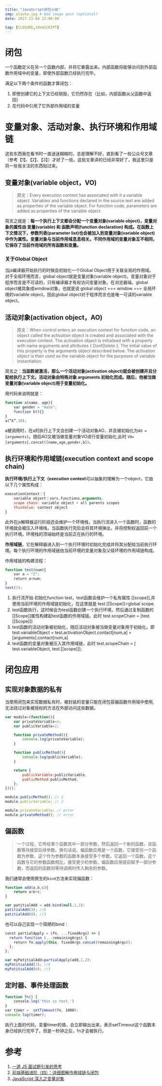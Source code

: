 ```yaml
---
title: "JavaScript闭包小结"
img: alaska.jpg # Add image post (optional)
date: 2017-11-04 22:00:00

tag: [CLOSURE,JAVASCRIPT]
---
```


# 闭包
一个函数定义在另一个函数内部，并将它暴露出来。内部函数将能够访问到外部函数作用域中的变量，即使外部函数已经执行完毕。

满足以下两个条件的函数才算闭包：

1. 即使创建它的上下文已经销毁，它仍然存在（比如，内部函数从父函数中返回）
2. 在代码中引用了它外部作用域的变量

# 变量对象、活动对象、执行环境和作用域链
这些东西我在看书时一直迷迷糊糊的，总是理解不好，直到看了一些公众号文章（参考【1】、【2】、【3】）才好了一些。这些文章讲的已经非常好了，我这里只是将一些我关注的东西贴过来。

## 变量对象(variable object，VO)

>原文：Every execution context has associated with it a variable object. Variables and functions declared in the source text are added as properties of the variable object. For function code, parameters are added as properties of the variable object.

简言之就是：**每一个执行上下文都会分配一个变量对象(variable object)，变量对象的属性由 变量(variable) 和 函数声明(function declaration) 构成。在函数上下文情况下，参数列表(parameter list)也会被加入到变量对象(variable object)中作为属性。变量对象与当前作用域息息相关。不同作用域的变量对象互不相同，它保存了当前作用域的所有函数和变量。**

### 关于Global Object
当js编译器开始执行的时候会初始化一个Global Object用于关联全局的作用域。对于全局环境而言，global object就是变量对象(variable object)。变量对象对于程序而言是不可读的，只有编译器才有权访问变量对象。在浏览器端，global object被具象成window对象，也就是说 global object === window === 全局环境的variable object。因此global object对于程序而言也是唯一可读的variable object。

## 活动对象(activation object，AO)
>原文：When control enters an execution context for function code, an object called the activation object is created and associated with the execution context. The activation object is initialised with a property with name arguments and attributes { DontDelete }. The initial value of this property is the arguments object described below.
The activation object is then used as the variable object for the purposes of variable instantiation.

简言之：**当函数被激活，那么一个活动对象(activation object)就会被创建并且分配给执行上下文。活动对象由特殊对象 arguments 初始化而成。随后，他被当做变量对象(variable object)用于变量初始化。**

用代码来说明就是：

```js
function a(name, age){
    var gender = "male";
    function b(){}
}
a(“k”,10);
```

a被调用时，在a的执行上下文会创建一个活动对象AO，并且被初始化为`AO = [arguments]`。随后AO又被当做变量对象VO进行变量初始化,此时 `VO=[arguments].concat([name,age,gender,b])。`

## 执行环境和作用域链(execution context and scope chain)

**执行环境/执行上下文（execution context**可以抽象的理解为一个object，它由以下几个属性构成：

```js
executionContext：{
    variable object：vars,functions,arguments,
    scope chain: variable object + all parents scopes
    thisValue: context object
}
```

此外在js解释器运行阶段还会维护一个环境栈，当执行流进入一个函数时，函数的环境就会被压入环境栈，当函数执行完后会将其环境弹出，并将控制权返回前一个执行环境。环境栈的顶端始终是当前正在执行的环境。

**作用域链**，它在解释器进入到一个执行环境时初始化完成并将其分配给当前执行环境。每个执行环境的作用域链由当前环境的变量对象及父级环境的作用域链构成。

作用域链的构建流程：

```js
function test(num){
    var a = "2";
    return a+num;
}
test(1);
```

1.	执行流开始 初始化function test，test函数会维护一个私有属性 [[scope]],并使用当前环境的作用域链初始化，在这里就是 test.[[Scope]]=global scope. 
2.	test函数执行，这时候会为test函数创建一个执行环境，然后通过复制函数的[[Scope]]属性构建起test函数的作用域链。此时 test.scopeChain = [test.[[Scope]]] 
3.	test函数的活动对象被初始化，随后活动对象被当做变量对象用于初始化。即 test.variableObject = test.activationObject.contact[num,a] = [arguments].contact[num,a] 
4.	test函数的变量对象被压入其作用域链，此时 test.scopeChain = [ test.variableObject, test.[[scope]]];

# 闭包应用

## 实现对象数据的私有

当使用闭包来实现数据私有时，被封装的变量只能在闭包容器函数作用域中使用,无法绕过对象被授权的方法在外部访问这些数据。

```js
var module=(function(){
	var privateVariable=1;
	var publicVariable=2;

	function privateMethod(){
		console.log(privateVariable);
	}

	function publicMethod(){
		console.log(publicVariable);
	}

	return {
		publicVariable:publicVariable,
		publicMethod:publicMethod,
	};
})();

module.publicMethod(); // 2
module.publicVariable; // 2

module.privateVariable; // error
module.privateMethod(); // error
```

## 偏函数

>一个过程，它传给某个函数其中一部分参数，然后返回一个新的函数，该函数等待接受后续参数。换句话说，偏函数应用是一个函数，它接受另一个函数为参数，这个作为参数的函数本身接受多个参数，它返回一个函数，这个函数与它的参数函数相比，接受更少的参数。偏函数应用提前赋予一部分参数，而返回的函数则等待调用时传入剩余的参数。

我们通常会使用原生的`bind`方法来实现偏函数：
```js
function add(a,b,c){
	return a+b+c;
}

var patitialAdd = add.bind(null,1,2);
patitialAdd(3); //6
patitialAdd(0); //3
```

也可以自己实现一个简陋的bind：

```js
const partialApply = (fn, ...fixedArgs) => {
  return function (...remainingArgs) {
    return fn.apply(this, fixedArgs.concat(remainingArgs));
  };
};

var myPatitialAdd=partialApply(add,1,2);
myPatitialAdd(3); //6
myPatitialAdd(0); //3
```

## 定时器、事件处理函数

```js
function fn() {
    console.log('this is test.')
}
var timer =  setTimeout(fn, 1000);
console.log(timer);
```

执行上面的代码，变量timer的值，会立即输出出来，表示setTimeout这个函数本身已经执行完毕了。但是一秒钟之后，fn才会被执行。

# 参考
1. [一道 JS 面试题引发的思考](https://mp.weixin.qq.com/s/8OcJZADyB5w3EZwkxMdAmw)
2. [前端基础进阶（四）：详细图解作用域链与闭包](https://mp.weixin.qq.com/s/taddUMUOcPgAriW6xZWFcA)
3. [JavaScript 深入之变量对象](https://mp.weixin.qq.com/s?__biz=MzAxODE2MjM1MA==&mid=2651552190&idx=2&sn=a287b3557008fe72e4b6c1ed7135ce11&chksm=8025ae7fb7522769c897728fca97b3cc8be31e7b99ee4903457741627a23284c1a1d2017623c&scene=21#wechat_redirect)


